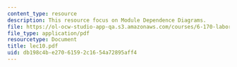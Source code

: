 ```yaml
---
content_type: resource
description: This resource focus on Module Dependence Diagrams.
file: https://ol-ocw-studio-app-qa.s3.amazonaws.com/courses/6-170-laboratory-in-software-engineering-fall-2005/db198c4be27061592c1654a72895aff4_lec10.pdf
file_type: application/pdf
resourcetype: Document
title: lec10.pdf
uid: db198c4b-e270-6159-2c16-54a72895aff4
---
```

